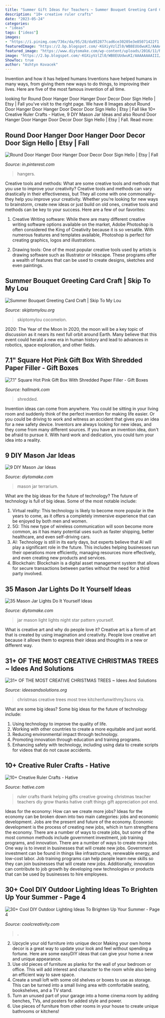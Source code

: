 ```yaml
---
title: "Summer Gift Ideas For Teachers ~ Summer Bouquet Greeting Card Craft"
description: "10+ creative ruler crafts"
date: "2023-05-24"
categories:
- "ideas"
tags: ["ideas"]
images:
- "https://i.pinimg.com/736x/da/95/28/da952877cad6ce30205e3e85071422f1.jpg"
featuredImage: "https://2.bp.blogspot.com/-KGXiyVzlZl0/WB8EUUdwuKI/AAAAAAAAIII/WvUpj90Ii_g_p5jQjSXbJmek_PIUPmHmwCLcB/s1600/the-most-creative-christmas-trees-holiday-tree-7-680x878.jpg"
featured_image: "https://www.diytomake.com/wp-content/uploads/2016/11/Night-Light-Star-Mason-Jar.jpg"
image: "https://2.bp.blogspot.com/-KGXiyVzlZl0/WB8EUUdwuKI/AAAAAAAAIII/WvUpj90Ii_g_p5jQjSXbJmek_PIUPmHmwCLcB/s1600/the-most-creative-christmas-trees-holiday-tree-7-680x878.jpg"
ShowToc: true
author: "Ashtyn Kovacek"
---
```



Invention and how it has helped humans
Inventions have helped humans in many ways, from giving them new ways to do things, to improving their lives. Here are five of the most famous invention of all time.

	

		
looking for Round Door Hanger Door Hanger Door Decor Door Sign Hello | Etsy | Fall you've visit to the right page. We have 8 Images about Round Door Hanger Door Hanger Door Decor Door Sign Hello | Etsy | Fall like 10+ Creative Ruler Crafts - Hative, 9 DIY Mason Jar Ideas and also Round Door Hanger Door Hanger Door Decor Door Sign Hello | Etsy | Fall. Read more:
		
    
## Round Door Hanger Door Hanger Door Decor Door Sign Hello | Etsy | Fall

<img loading=lazy src="https://i.pinimg.com/736x/da/95/28/da952877cad6ce30205e3e85071422f1.jpg" onerror="this.onerror=null;this.src='https://tse4.mm.bing.net/th?id=OIP.W9yZXOD_jmzB63JpLlL6LQHaJ3&amp;pid=15.1';" alt="Round Door Hanger Door Hanger Door Decor Door Sign Hello | Etsy | Fall">

_Source: in.pinterest.com_

>hangers. 

	

Creative tools and methods: What are some creative tools and methods that you use to improve your creativity?
Creative tools and methods can vary drastically in their effectiveness, but They all come with one commonality- they help you improve your creativity. Whether you’re looking for new ways to brainstorm, create new ideas or just build on old ones, creative tools and methods can be key to your success. Here are a few of our favorites: 
1. Creative Writing software: While there are many different creative writing software options available on the market, Adobe Photoshop is often considered the King of Creativity because it is so versatile. With numerous features and templates available, Photoshop is perfect for creating graphics, logos and illustrations.

2. Drawing tools: One of the most popular creative tools used by artists is drawing software such as Illustrator or Inkscape. These programs offer a wealth of features that can be used to create designs, sketches and even paintings.

    
## Summer Bouquet Greeting Card Craft | Skip To My Lou

<img loading=lazy src="https://www.skiptomylou.org/wp-content/uploads/2014/08/Kids-birthday-card-craft-ideas-1.jpg" onerror="this.onerror=null;this.src='https://tse2.mm.bing.net/th?id=OIP.8zra5fBs8qwBDKjpht9NUQHaJ5&amp;pid=15.1';" alt="Summer Bouquet Greeting Card Craft | Skip To My Lou">

_Source: skiptomylou.org_

>skiptomylou cocomelon. 

	

2020: The Year of the Moon
In 2020, the moon will be a key topic of discussion as it nears its next full orbit around Earth. Many believe that this event could herald a new era in human history and lead to advances in robotics, space exploration, and other fields.

    
## 7.1&quot; Square Hot Pink Gift Box With Shredded Paper Filler - Gift Boxes

<img loading=lazy src="https://www.hallmark.com/dw/image/v2/AALB_PRD/on/demandware.static/-/Sites-hallmark-master/default/dwc73213d2/images/finished-goods/products/5EBC1819/Large-Square-Hot-Pink-Gift-Box-With-Paper-Shred_5EBC1819_02.jpg?sw=1920" onerror="this.onerror=null;this.src='https://tse2.mm.bing.net/th?id=OIP.QhY9Zr8LuQh2FcahDvULOQHaHa&amp;pid=15.1';" alt="7.1&quot; Square Hot Pink Gift Box With Shredded Paper Filler - Gift Boxes">

_Source: hallmark.com_

>shredded. 

	

Invention ideas can come from anywhere. You could be sitting in your living room and suddenly think of the perfect invention for making life easier. Or you could be driving to work and witness an accident that gives you an idea for a new safety device. Inventors are always looking for new ideas, and they come from many different sources. If you have an invention idea, don't be afraid to pursue it. With hard work and dedication, you could turn your idea into a reality.

    
## 9 DIY Mason Jar Ideas

<img loading=lazy src="https://www.diytomake.com/wp-content/uploads/2016/01/mason-jar-terrarium-vertical.jpg" onerror="this.onerror=null;this.src='https://tse3.mm.bing.net/th?id=OIP.iQLP1RxVe3zxjcqnCjT0_wHaKX&amp;pid=15.1';" alt="9 DIY Mason Jar Ideas">

_Source: diytomake.com_

>mason jar terrarium. 

	

What are the big ideas for the future of technology?
The future of technology is full of big ideas. Some of the most notable include:
1. Virtual reality: This technology is likely to become more popular in the years to come, as it offers a completely immersive experience that can be enjoyed by both men and women.
2. 5G: This new type of wireless communication will soon become more common, as it has many potential uses such as faster shipping, better healthcare, and even self-driving cars.
3. AI: Technology is still in its early days, but experts believe that AI will play a significant role in the future. This includes helping businesses run their operations more efficiently, managing resources more effectively, and even creating new products and services.
4. Blockchain: Blockchain is a digital asset management system that allows for secure transactions between parties without the need for a third party involved.

    
## 35 Mason Jar Lights Do It Yourself Ideas

<img loading=lazy src="https://www.diytomake.com/wp-content/uploads/2016/11/Night-Light-Star-Mason-Jar.jpg" onerror="this.onerror=null;this.src='https://tse3.mm.bing.net/th?id=OIP.l-YC_cGYG_f7X-HVC5kJrAHaLI&amp;pid=15.1';" alt="35 Mason Jar Lights Do It Yourself Ideas">

_Source: diytomake.com_

>jar mason light lights night star pattern yourself. 

	

What is creative art and why do people love it?
Creative art is a form of art that is created by using imagination and creativity. People love creative art because it allows them to express their ideas and thoughts in a new or different way.

    
## 31+ OF THE MOST CREATIVE CHRISTMAS TREES ~ Idees And Solutions

<img loading=lazy src="https://2.bp.blogspot.com/-KGXiyVzlZl0/WB8EUUdwuKI/AAAAAAAAIII/WvUpj90Ii_g_p5jQjSXbJmek_PIUPmHmwCLcB/s1600/the-most-creative-christmas-trees-holiday-tree-7-680x878.jpg" onerror="this.onerror=null;this.src='https://tse3.mm.bing.net/th?id=OIP.pybxKAc8Q0nAopHIEI0RrwHaJk&amp;pid=15.1';" alt="31+ OF THE MOST CREATIVE CHRISTMAS TREES ~ Idees And Solutions">

_Source: ideesandsolutions.org_

>christmas creative trees most tree kitchenfunwithmy3sons via. 

	

What are some big ideas?
Some big ideas for the future of technology include: 
1. Using technology to improve the quality of life. 
2. Working with other countries to create a more equitable and just world. 
3. Reducing environmental impact through technology. 
4. Promoting innovation through education and training programs. 
5. Enhancing safety with technology, including using data to create scripts for videos that do not cause accidents.

    
## 10+ Creative Ruler Crafts - Hative

<img loading=lazy src="http://hative.com/wp-content/uploads/2014/11/ruler-crafts/3-thank-you-for-helping-me-growing.jpg" onerror="this.onerror=null;this.src='https://tse1.mm.bing.net/th?id=OIP.7iB7KpekDrrpHw3-Ax2wWwHaLG&amp;pid=15.1';" alt="10+ Creative Ruler Crafts - Hative">

_Source: hative.com_

>ruler crafts thank helping gifts creative growing christmas teacher teachers diy grow thanks hative craft things gift appreciation pot end. 

	

Ideas for the economy: How can we create more jobs?
Ideas for the economy can be broken down into two main categories: jobs and economic development. Jobs are the present and future of the economy. Economic development is the process of creating new jobs, which in turn strengthens the economy. There are a number of ways to create jobs, but some of the most common methods include government investment, job training programs, and innovation.
There are a number of ways to create more jobs. One way is to invest in businesses that will create new jobs. Government investment can be found in things like infrastructure, renewable energy, and low-cost labor. Job training programs can help people learn new skills so they can join businesses that will create new jobs. Additionally, innovation can contribute to job growth by developing new technologies or products that can be used by businesses to hire employees.

    
## 30+ Cool DIY Outdoor Lighting Ideas To Brighten Up Your Summer - Page 4

<img loading=lazy src="https://coolcreativity.com/wp-content/uploads/2016/07/Succulent-Fountain-Lights.jpg" onerror="this.onerror=null;this.src='https://tse3.mm.bing.net/th?id=OIP.mjHLi4mvGUx7ZCN2pfKg0gHaLH&amp;pid=15.1';" alt="30+ Cool DIY Outdoor Lighting Ideas To Brighten Up Your Summer - Page 4">

_Source: coolcreativity.com_

>. 

	

2. Upcycle your old furniture into unique decor
Making your own home decor is a great way to update your look and feel without spending a fortune. Here are some easyDIY ideas that can give your home a new and unique appearance. 
1. Use old pieces of furniture as planks for the wall of your bedroom or office. This will add interest and character to the room while also being an efficient way to save space.
2. Create a small loft with some old shelves or boxes to use as storage. This can be turned into a small living area with comfortable seating, bookshelves, and a TV stand.
3. Turn an unused part of your garage into a home cinema room by adding benches, TVs, and posters for added style and power.
4. Use pieces of furniture from other rooms in your house to create unique bathrooms or kitchens!

